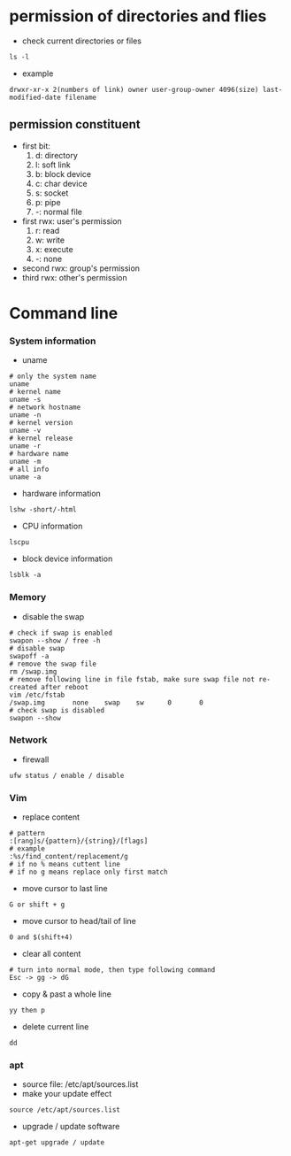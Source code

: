 # permission of directories and flies
- check current directories or files
```
ls -l
```
- example
```
drwxr-xr-x 2(numbers of link) owner user-group-owner 4096(size) last-modified-date filename
```
## permission constituent
- first bit: 
    1. d: directory
    2. l: soft link
    3. b: block device
    4. c: char device
    5. s: socket
    6. p: pipe
    7. -: normal file
- first rwx: user's permission
    1. r: read
    2. w: write
    3. x: execute
    4. -: none
- second rwx: group's permission
- third rwx: other's permission
# Command line
### System information
- uname
```
# only the system name
uname
# kernel name
uname -s
# network hostname
uname -n
# kernel version
uname -v
# kernel release
uname -r
# hardware name
uname -m
# all info
uname -a
```
- hardware information
```
lshw -short/-html
```
- CPU information
```
lscpu
```
- block device information
```
lsblk -a
```
### Memory
- disable the swap
```
# check if swap is enabled
swapon --show / free -h
# disable swap
swapoff -a
# remove the swap file
rm /swap.img
# remove following line in file fstab, make sure swap file not re-created after reboot
vim /etc/fstab
/swap.img       none    swap    sw      0       0
# check swap is disabled
swapon --show
```
### Network
- firewall
```
ufw status / enable / disable
```
### Vim
- replace content
```
# pattern
:[rang]s/{pattern}/{string}/[flags]
# example
:%s/find_content/replacement/g
# if no % means cuttent line
# if no g means replace only first match
```
- move cursor to last line
```
G or shift + g
```
- move cursor to head/tail of line
```
0 and $(shift+4)
```
- clear all content
```
# turn into normal mode, then type following command
Esc -> gg -> dG
```
- copy & past a whole line
```
yy then p
```
- delete current line
```
dd
```
### apt
- source file: /etc/apt/sources.list
- make your update effect
```
source /etc/apt/sources.list
```
- upgrade / update software
```
apt-get upgrade / update
```

